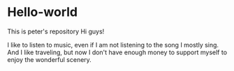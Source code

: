 # Hello-world
This is peter's repository
Hi guys!

I like to listen to music, even if I am not listening to the song I mostly sing.
And I like traveling, but now I don't have enough money to support myself to enjoy the wonderful scenery.
